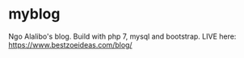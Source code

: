 # myblog

Ngo Alalibo's blog. Build with php 7, mysql and bootstrap.
LIVE here: https://www.bestzoeideas.com/blog/
